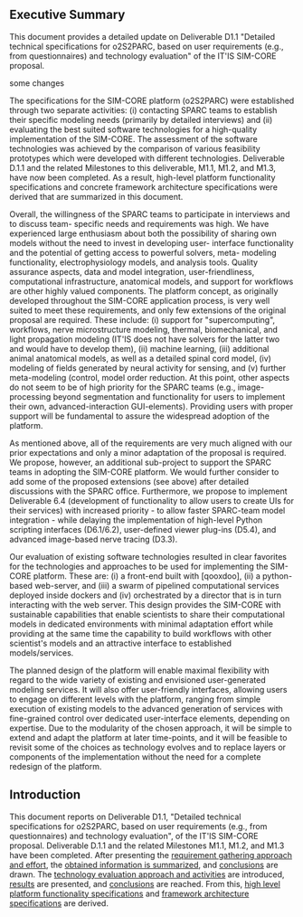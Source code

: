 ## Executive Summary
This document provides a detailed update on Deliverable D1.1 "Detailed technical 
specifications for o2S2PARC, based on user requirements (e.g., from questionnaires) and 
technology evaluation" of the IT'IS SIM-CORE proposal.


some changes

The specifications for the SIM-CORE platform (o2S2PARC) were established through two 
separate activities: (i) contacting SPARC teams to establish their specific modeling needs 
(primarily by detailed interviews) and (ii) evaluating the best suited software technologies for 
a high-quality implementation of the SIM-CORE.  The assessment of the software 
technologies was achieved by the comparison of various feasibility prototypes which were 
developed with different technologies. Deliverable D.1.1 and the related Milestones to this 
deliverable, M1.1, M1.2, and M1.3, have now been completed. As a result, high-level 
platform functionality specifications and concrete framework architecture specifications were 
derived that are summarized in this document. 

Overall, the willingness of the SPARC teams to participate in interviews and to discuss team-
specific needs and requirements was high. We have experienced large enthusiasm about 
both the possibility of sharing own models without the need to invest in developing user-
interface functionality and the potential of getting access to powerful solvers, meta-
modeling functionality, electrophysiology models, and analysis tools. Quality assurance 
aspects, data and model integration, user-friendliness, computational infrastructure, 
anatomical models, and support for workflows are other highly valued components. The 
platform concept, as originally developed throughout the SIM-CORE application process, is 
very well suited to meet these requirements, and only few extensions of the original 
proposal are required. These include: (i) support for "supercomputing", workflows, nerve 
microstructure modeling, thermal, biomechanical, and light propagation modeling (IT'IS does 
not have solvers for the latter two and would have to develop them), (ii) machine learning, 
(iii) additional animal anatomical models, as well as a detailed spinal cord model, (iv) 
modeling of fields generated by neural activity for sensing, and (v) further meta-modeling 
(control, model order reduction. At this point, other aspects do not seem to be of high 
priority for the SPARC teams (e.g., image-processing beyond segmentation and functionality 
for users to implement their own, advanced-interaction GUI-elements). Providing users with 
proper support will be fundamental to assure the widespread adoption of the platform.

As mentioned above, all of the requirements are very much aligned with our prior 
expectations and only a minor adaptation of the proposal is required. We propose, however, 
an additional sub-project to support the SPARC teams in adopting the SIM-CORE platform. 
We would further consider to add some of the proposed extensions (see above) after 
detailed discussions with the SPARC office. Furthermore, we propose to implement 
Deliverable 6.4 (development of functionality to allow users to create UIs for their services) 
with increased priority - to allow faster SPARC-team model integration - while delaying the 
implementation of high-level Python scripting interfaces (D6.1/6.2), user-defined viewer 
plug-ins (D5.4), and advanced image-based nerve tracing (D3.3).

Our evaluation of existing software technologies resulted in clear favorites for the 
technologies and approaches to be used for implementing the SIM-CORE platform. These 
are: (i) a front-end built with [qooxdoo], (ii) a python-based web-server, and (iii) a swarm of 
pipelined computational services deployed inside dockers and (iv) orchestrated by a director 
that is in turn interacting with the web server. This design provides the SIM-CORE with 
sustainable capabilities that enable scientists to share their computational models in 
dedicated environments with minimal adaptation effort while providing at the same time the 
capability to build workflows with other scientist's models and an attractive interface to 
established models/services.  

The planned design of the
platform will enable maximal flexibility with regard to the wide variety
of existing and envisioned user-generated modeling services. It will also 
offer user-friendly interfaces, allowing users to engage on different
levels with the platform, ranging from simple execution of existing
models to the advanced generation of services with fine-grained control
over dedicated user-interface elements, depending on expertise. Due to
the modularity of the chosen approach, it will be simple to extend and
adapt the platform at later time-points, and it will be feasible to
revisit some of the choices as technology evolves and to replace layers
or components of the implementation without the need for a complete
redesign of the platform.



## Introduction
This document reports on Deliverable D1.1, "Detailed technical specifications for o2S2PARC, 
based on user requirements (e.g., from questionnaires) and technology evaluation", of the 
IT'IS SIM-CORE proposal. 
Deliverable D.1.1 and the related Milestones M1.1, M1.2, and M1.3 have been completed. 
After presenting the [requirement gathering approach and
effort](./reqs/methodology.md), the [obtained information is
summarized](./reqs/results.md), and [conclusions](./reqs/conclusions.md)
are drawn. The [technology evaluation approach and
activities](./tech/intro.md) are introduced, [results](./tech/intro.md)
are presented, and [conclusions](./tech/conclusion.md) are reached. From
this, [high level platform functionality specifications](./specs/high-level.md) 
and [framework architecture specifications](./specs/low-level.md) are derived.
